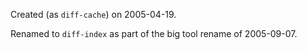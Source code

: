 Created (as `diff-cache`) on 2005-04-19.

Renamed to `diff-index` as part of the big tool rename of 2005-09-07.
